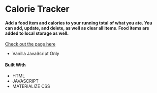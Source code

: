 # Calorie Tracker

#### Add a food item and calories to your running total of what you ate.  You can add, update, and delete, as well as clear all items.  Food items are added to local storage as well.

[Check out the page here](https://rachaelwhitefield.github.io/calorieTracker/)


* Vanilla JavaScript Only

#### Built With
* HTML
* JAVASCRIPT
* MATERIALIZE CSS 